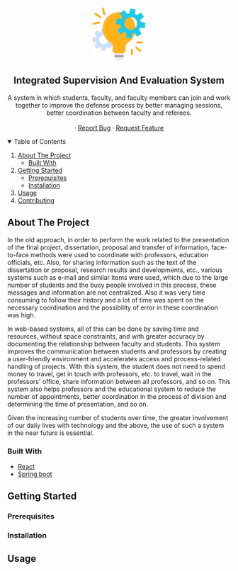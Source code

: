 <!-- PROJECT LOGO -->
<br />
<p align="center">
  <img src="doc/images/logo.png" alt="Logo" width="120" height="120">

  <h2 align="center">Integrated Supervision And Evaluation System</h2>

  <p align="center">
    A system in which students, faculty, and faculty members can join and work together to improve the defense process by better managing sessions, better coordination between faculty and referees. 
    <br />
    <br />
    ·
    <a href="https://github.com/Borjianamin98/supervision-and-evaluation-system/issues">Report Bug</a>
    ·
    <a href="https://github.com/Borjianamin98/supervision-and-evaluation-system/issues">Request Feature</a>
  </p>
</p>

<!-- TABLE OF CONTENTS -->
<details open="open">
  <summary>Table of Contents</summary>
  <ol>
    <li>
      <a href="#about-the-project">About The Project</a>
      <ul>
        <li><a href="#built-with">Built With</a></li>
      </ul>
    </li>
    <li>
      <a href="#getting-started">Getting Started</a>
      <ul>
        <li><a href="#prerequisites">Prerequisites</a></li>
        <li><a href="#installation">Installation</a></li>
      </ul>
    </li>
    <li><a href="#usage">Usage</a></li>
    <li><a href="#contributing">Contributing</a></li>
  </ol>
</details>

## About The Project

In the old approach, in order to perform the work related to the presentation of the final project, dissertation, proposal and transfer of information, face-to-face methods were used to coordinate with professors, education officials, etc. Also, for sharing information such as the text of the dissertation or proposal, research results and developments, etc., various systems such as e-mail and similar items were used, which due to the large number of students and the busy people involved in this process, these messages and information are not centralized. Also it was very time consuming to follow their history and a lot of time was spent on the necessary coordination and the possibility of error in these coordination was high.

In web-based systems, all of this can be done by saving time and resources, without space constraints, and with greater accuracy by documenting the relationship between faculty and students. This system improves the communication between students and professors by creating a user-friendly environment and accelerates access and process-related handling of projects. With this system, the student does not need to spend money to travel, get in touch with professors, etc. to travel, wait in the professors' office, share information between all professors, and so on. This system also helps professors and the educational system to reduce the number of appointments, better coordination in the process of division and determining the time of presentation, and so on.

Given the increasing number of students over time, the greater involvement of our daily lives with technology and the above, the use of such a system in the near future is essential. 

### Built With

* [React](https://reactjs.org/)
* [Spring boot](https://spring.io/projects/spring-boot)

<!-- GETTING STARTED -->
## Getting Started

### Prerequisites

### Installation

## Usage


